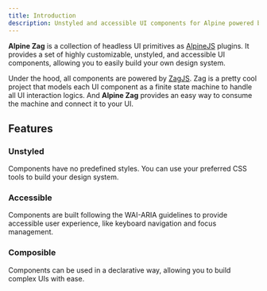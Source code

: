 ```yaml
---
title: Introduction
description: Unstyled and accessible UI components for Alpine powered by Zag.
---
```


**Alpine Zag** is a collection of headless UI primitives as [AlpineJS][alpinejs] plugins. It provides a set of highly customizable, unstyled, and accessible UI components,
allowing you to easily build your own design system.

Under the hood, all components are powered by [ZagJS][zagjs]. Zag is a pretty cool project that models each UI component as a finite state machine to handle all UI interaction logics.
And **Alpine Zag** provides an easy way to consume the machine and connect it to your UI.

## Features

### Unstyled

Components have no predefined styles. You can use your preferred CSS tools to build your design system.

### Accessible

Components are built following the WAI-ARIA guidelines to provide accessible user experience, like keyboard navigation and focus management.

### Composible

Components can be used in a declarative way, allowing you to build complex UIs with ease.

[alpinejs]: https://alpinejs.dev/
[zagjs]: https://zagjs.com/

